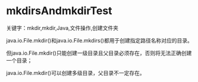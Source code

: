 # mkdirsAndmkdirTest
关键字：mkdir,mkdir,Java,文件操作,创建文件夹

java.io.File.mkdir()和java.io.File.mkdirs()都用于创建指定路径名称对应的目录。

但java.io.File.mkdir()只能创建一级目录且父目录必须存在，否则将无法正确创建一个目录；

java.io.File.mkdir()可以创建多级目录，父目录不一定存在。
